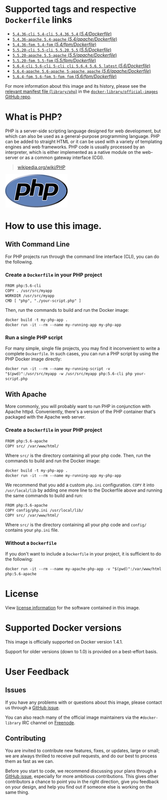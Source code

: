 # Supported tags and respective `Dockerfile` links

- [`5.4.36-cli`, `5.4-cli`, `5.4.36`, `5.4` (*5.4/Dockerfile*)](https://github.com/docker-library/php/blob/a51c16e5f91be6243452471d1454dca5b168e3d4/5.4/Dockerfile)
- [`5.4.36-apache`, `5.4-apache` (*5.4/apache/Dockerfile*)](https://github.com/docker-library/php/blob/a51c16e5f91be6243452471d1454dca5b168e3d4/5.4/apache/Dockerfile)
- [`5.4.36-fpm`, `5.4-fpm` (*5.4/fpm/Dockerfile*)](https://github.com/docker-library/php/blob/61918f0fd60c2b131ab468fe40eec626687ce881/5.4/fpm/Dockerfile)
- [`5.5.20-cli`, `5.5-cli`, `5.5.20`, `5.5` (*5.5/Dockerfile*)](https://github.com/docker-library/php/blob/a51c16e5f91be6243452471d1454dca5b168e3d4/5.5/Dockerfile)
- [`5.5.20-apache`, `5.5-apache` (*5.5/apache/Dockerfile*)](https://github.com/docker-library/php/blob/a51c16e5f91be6243452471d1454dca5b168e3d4/5.5/apache/Dockerfile)
- [`5.5.20-fpm`, `5.5-fpm` (*5.5/fpm/Dockerfile*)](https://github.com/docker-library/php/blob/4bb8f8678056630c0322364d080acd585baef95d/5.5/fpm/Dockerfile)
- [`5.6.4-cli`, `5.6-cli`, `5-cli`, `cli`, `5.6.4`, `5.6`, `5`, `latest` (*5.6/Dockerfile*)](https://github.com/docker-library/php/blob/a51c16e5f91be6243452471d1454dca5b168e3d4/5.6/Dockerfile)
- [`5.6.4-apache`, `5.6-apache`, `5-apache`, `apache` (*5.6/apache/Dockerfile*)](https://github.com/docker-library/php/blob/a51c16e5f91be6243452471d1454dca5b168e3d4/5.6/apache/Dockerfile)
- [`5.6.4-fpm`, `5.6-fpm`, `5-fpm`, `fpm` (*5.6/fpm/Dockerfile*)](https://github.com/docker-library/php/blob/f972d91aac11cf41e5de6d24a45dcb1bb00f221d/5.6/fpm/Dockerfile)

For more information about this image and its history, please see the [relevant
manifest file
(`library/php`)](https://github.com/docker-library/official-images/blob/master/library/php)
in the [`docker-library/official-images` GitHub
repo](https://github.com/docker-library/official-images).

# What is PHP?

PHP is a server-side scripting language designed for web development, but which
can also be used as a general-purpose programming language. PHP can be added to
straight HTML or it can be used with a variety of templating engines and web
frameworks. PHP code is usually processed by an interpreter, which is either
implemented as a native module on the web-server or as a common gateway
interface (CGI).

> [wikipedia.org/wiki/PHP](http://en.wikipedia.org/wiki/PHP)

![logo](https://raw.githubusercontent.com/docker-library/docs/master/php/logo.png)

# How to use this image.

## With Command Line

For PHP projects run through the command line interface (CLI), you can do the
following.

### Create a `Dockerfile` in your PHP project

    FROM php:5.6-cli
    COPY . /usr/src/myapp
    WORKDIR /usr/src/myapp
    CMD [ "php", "./your-script.php" ]

Then, run the commands to build and run the Docker image:

    docker build -t my-php-app .
    docker run -it --rm --name my-running-app my-php-app

### Run a single PHP script

For many simple, single file projects, you may find it inconvenient to write a
complete `Dockerfile`. In such cases, you can run a PHP script by using the PHP
Docker image directly:

    docker run -it --rm --name my-running-script -v "$(pwd)":/usr/src/myapp -w /usr/src/myapp php:5.6-cli php your-script.php

## With Apache

More commonly, you will probably want to run PHP in conjunction with Apache
httpd. Conveniently, there's a version of the PHP container that's packaged with
the Apache web server.

### Create a `Dockerfile` in your PHP project

    FROM php:5.6-apache
    COPY src/ /var/www/html/

Where `src/` is the directory containing all your php code. Then, run the commands to build and run the Docker image:

    docker build -t my-php-app .
    docker run -it --rm --name my-running-app my-php-app

We recommend that you add a custom `php.ini` configuration. `COPY` it into
`/usr/local/lib` by adding one more line to the Dockerfile above and running the
same commands to build and run:

    FROM php:5.6-apache
    COPY config/php.ini /usr/local/lib/
    COPY src/ /var/www/html/

Where `src/` is the directory containing all your php code and `config/`
contains your `php.ini` file.

### Without a `Dockerfile`

If you don't want to include a `Dockerfile` in your project, it is sufficient to
do the following:

    docker run -it --rm --name my-apache-php-app -v "$(pwd)":/var/www/html php:5.6-apache

# License

View [license information](http://php.net/license/)
for the software contained in this image.

# Supported Docker versions

This image is officially supported on Docker version 1.4.1.

Support for older versions (down to 1.0) is provided on a best-effort basis.

# User Feedback

## Issues

If you have any problems with or questions about this image, please contact us
 through a [GitHub issue](https://github.com/docker-library/php/issues).

You can also reach many of the official image maintainers via the
`#docker-library` IRC channel on [Freenode](https://freenode.net).

## Contributing

You are invited to contribute new features, fixes, or updates, large or small;
we are always thrilled to receive pull requests, and do our best to process them
as fast as we can.

Before you start to code, we recommend discussing your plans 
through a [GitHub issue](https://github.com/docker-library/php/issues), especially for more ambitious
contributions. This gives other contributors a chance to point you in the right
direction, give you feedback on your design, and help you find out if someone
else is working on the same thing.
